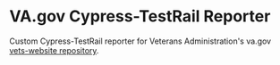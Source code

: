 # VA.gov Cypress-TestRail Reporter
Custom Cypress-TestRail reporter for Veterans Administration's va.gov [vets-website repository][vets-website].

[vets-website]: https://github.com/department-of-veterans-affairs/vets-website
